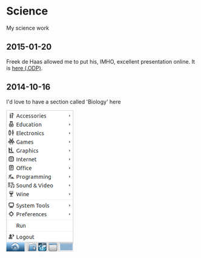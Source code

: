 # Science

My science work

## 2015-01-20

Freek de Haas allowed me to put his, IMHO, excellent presentation online. It is [here (.ODP)](Presentations/FreekDeHaas2015ModelingMacroEvolutionaryProcesses.odp).

## 2014-10-16

I'd love to have a section called 'Biology' here

![Screenshot](20141016.png)
